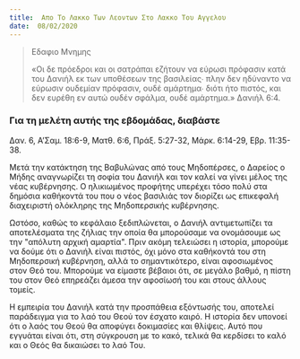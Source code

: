 ```yaml
---
title:  Απο Το Λακκο Των Λεοντων Στο Λακκο Του Αγγελου
date:  08/02/2020
---
```


> <p>Εδαφιο Μνημης</p>
> «Οι δε πρόεδροι και οι σατράπαι εζήτουν να εύρωσι πρόφασιν κατά του Δανιήλ εκ των υποθέσεων της βασιλείας∙ πλην δεν ηδύναντο να εύρωσιν ουδεμίαν πρόφασιν, ουδέ αμάρτημα∙ διότι ήτο πιστός, και δεν ευρέθη εν αυτώ ουδέν σφάλμα, ουδέ αμάρτημα.» Δανιήλ 6:4.

### Για τη μελέτη αυτής της εβδομάδας, διαβάστε
Δαν. 6, Α’Σαμ. 18:6-9, Ματθ. 6:6, Πράξ. 5:27-32, Μάρκ. 6:14-29, Εβρ. 11:35-38.

Μετά την κατάκτηση της Βαβυλώνας από τους Μηδοπέρσες, ο Δαρείος ο Μήδης αναγνωρίζει τη σοφία του Δανιήλ και τον καλεί να γίνει μέλος της νέας κυβέρνησης. Ο ηλικιωμένος προφήτης υπερέχει τόσο πολύ στα δημόσια καθήκοντά του που ο νέος βασιλιάς τον διορίζει ως επικεφαλή διαχειριστή ολόκληρης της Μηδοπερσικής κυβέρνησης.

Ωστόσο, καθώς το κεφάλαιο ξεδιπλώνεται, ο Δανιήλ αντιμετωπίζει τα αποτελέσματα της ζήλιας την οποία θα μπορούσαμε να ονομάσουμε ως την "απόλυτη αρχική αμαρτία". Πριν ακόμη τελειώσει η ιστορία, μπορούμε να δούμε ότι ο Δανιήλ είναι πιστός, όχι μόνο στα καθήκοντά του στη Μηδοπερσική κυβέρνηση, αλλά το σημαντικότερο, είναι αφοσιωμένος στον Θεό του. Μπορούμε να είμαστε βέβαιοι ότι, σε μεγάλο βαθμό, η πίστη του στον Θεό επηρεάζει άμεσα την αφοσίωσή του και στους άλλους τομείς.

Η εμπειρία του Δανιήλ κατά την προσπάθεια εξόντωσής του, αποτελεί παράδειγμα για το λαό του Θεού τον έσχατο καιρό. Η ιστορία δεν υπονοεί ότι ο λαός του Θεού θα αποφύγει δοκιμασίες και θλίψεις. Αυτό που εγγυάται είναι ότι, στη σύγκρουση με το κακό, τελικά θα κερδίσει το καλό και ο Θεός θα δικαιώσει το λαό Του.